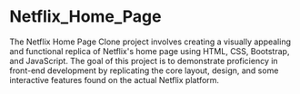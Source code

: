 # Netflix_Home_Page

The Netflix Home Page Clone project involves creating a visually appealing and functional replica of Netflix's home page using HTML, CSS, Bootstrap, and JavaScript. The goal of this project is to demonstrate proficiency in front-end development by replicating the core layout, design, and some interactive features found on the actual Netflix platform.
